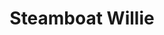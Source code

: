 ---
layout: question
year: 1928
title: Steamboat Willie
question: What were the titles of the the second and third Mickey Mouse cartoons, both originally released as silent shorts?
answer1: Plane Crazy and Gallopin’ Gaucho
answer2: Steamboat Willie and Plane Crazy
answer3: Gallopin' Gaucho and The Karnival Kid
answer4: Steamboat Willie and Mickey's Orphans
---